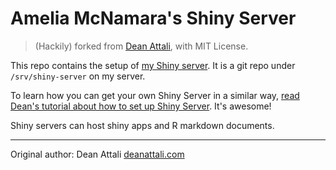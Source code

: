# Amelia McNamara's Shiny Server

> (Hackily) forked from [Dean Attali](https://github.com/daattali/shiny-server), with MIT License. 

This repo contains the setup of [my Shiny server](http://45.55.32.181/shiny).  It is a git repo under `/srv/shiny-server` on my server.

To learn how you can get your own Shiny Server in a similar way, [read Dean's tutorial about how to set up Shiny Server](http://deanattali.com/2015/05/09/setup-rstudio-shiny-server-digital-ocean/). It's awesome!

Shiny servers can host shiny apps and R markdown documents.

---

Original author: Dean Attali [deanattali.com](http://deanattali.com)